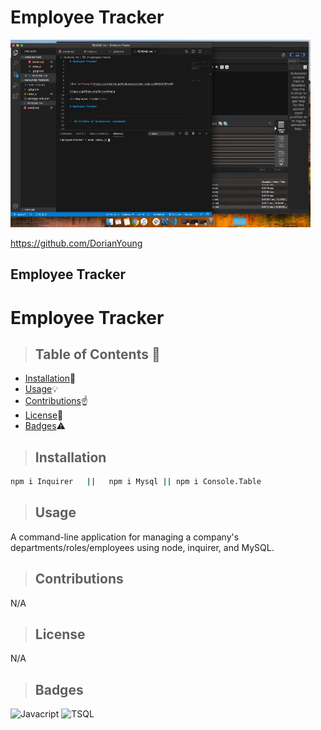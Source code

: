 # Employee Tracker





![DorianYoung](https://github.com/DorianYoung/Employee-Tracker/blob/master/eTracker.gif?raw=true)

https://github.com/DorianYoung
    
<h2>Employee Tracker</h2>
    
# Employee Tracker

    
    
>  ## **Table of Contents** :notebook:
    
    
* [Installation](#Installation):wrench:
* [Usage](#Usage):bulb:
* [Contributions](#Contributions):point_up:
* [License](#License):lock_with_ink_pen:
* [Badges](#Badges):warning:
    
    
    
> ## Installation
  ```sh    
npm i Inquirer   ||   npm i Mysql || npm i Console.Table
```  

    
    
> ## Usage
 A command-line application for managing a company's departments/roles/employees using node, inquirer, and MySQL.

    
    
> ## Contributions
 N/A   

    
    

> ## License
N/A   

    
    
    
> ## Badges
    
![Javacript](https://img.shields.io/badge/88%25-yellow)
![TSQL](https://img.shields.io/badge/12%25-grey)
    

